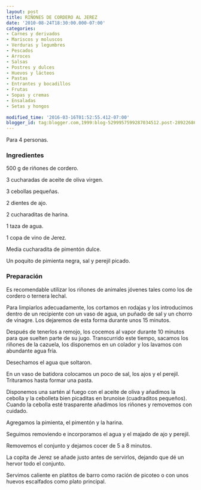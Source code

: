 ```yaml
---
layout: post
title: RIÑONES DE CORDERO AL JEREZ
date: '2010-08-24T18:30:00.000-07:00'
categories:
- Carnes y derivados
- Mariscos y moluscos
- Verduras y legumbres
- Pescados
- Arroces
- Salsas
- Postres y dulces
- Huevos y lácteos
- Pastas
- Entrantes y bocadillos
- Frutas
- Sopas y cremas
- Ensaladas
- Setas y hongos
 
modified_time: '2016-03-16T01:52:55.412-07:00'
blogger_id: tag:blogger.com,1999:blog-5299957599287034512.post-2892268641187005577
---
```


Para 4 personas.

<h3>Ingredientes</h3>

500 g de riñones de cordero.

3 cucharadas de aceite de oliva virgen.

3 cebollas pequeñas.

2 dientes de ajo.

2 cucharaditas de harina.

1 taza de agua.

1 copa de vino de Jerez.

Media cucharadita de pimentón dulce.

Un poquito de pimienta negra, sal y perejil picado.

<h3>Preparación</h3>

Es recomendable utilizar los riñones de animales jóvenes tales como los de cordero o ternera lechal.

Para limpiarlos adecuadamente, los cortamos en rodajas y los introducimos dentro de un recipiente con un vaso de agua, un puñado de sal y un chorro de vinagre. Los dejaremos de esta forma durante unos 15 minutos.

Después de tenerlos a remojo, los cocemos al vapor durante 10 minutos para que suelten parte de su jugo. Transcurrido este tiempo, sacamos los riñones de la cazuela, los disponemos en un colador y los lavamos con abundante agua fría.

Desechamos el agua que soltaron.

En un vaso de batidora colocamos un poco de sal, los ajos y el perejil. Trituramos hasta formar una pasta.

Disponemos una sartén al fuego con el aceite de oliva y añadimos la cebolla y la cebolleta bien picaditas en brunoise (cuadraditos pequeños). Cuando la cebolla esté trasparente añadimos los riñones y removemos con cuidado.

Agregamos la pimienta, el pimentón y la harina.

Seguimos removiendo e incorporamos el agua y el majado de ajo y perejil.

Removemos el conjunto y dejamos cocer de 5 a 8 minutos.

La copita de Jerez se añade justo antes de servirlos, dejando que dé un hervor todo el conjunto.

Servimos caliente en platitos de barro como ración de picoteo o con unos huevos escalfados como plato principal.

